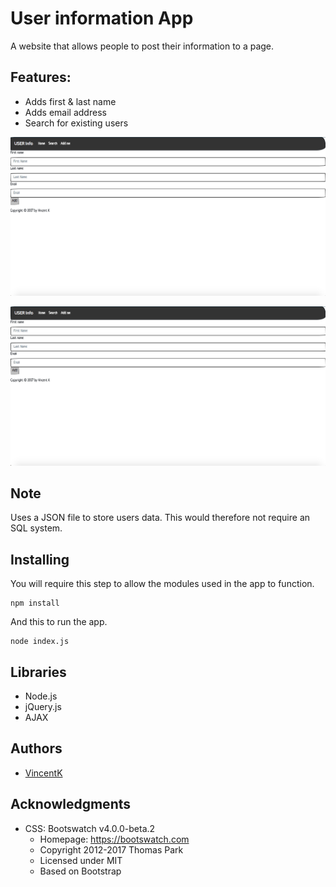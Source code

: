 # User information App

A website that allows people to post their information to a page.

## Features:

- Adds first & last name
- Adds email address
- Search for existing users

![banner](https://github.com/vincentk191/userInformation/blob/bandwidth_optimization/public/images/screenShot.png?raw=true)

![banner](https://github.com/vincentk191/userInformation/blob/bandwidth_optimization/public/images/screenShot2.png?raw=true)

## Note

Uses a JSON file to store users data. This would therefore not require an SQL system.

## Installing

You will require this step to allow the modules used in the app to function.

```
npm install
```

And this to run the app.

```
node index.js
```

## Libraries

- Node.js
- jQuery.js
- AJAX

## Authors

- [VincentK](https://github.com/vincentk191)

## Acknowledgments

- CSS: Bootswatch v4.0.0-beta.2
  - Homepage: <https://bootswatch.com>
  - Copyright 2012-2017 Thomas Park
  - Licensed under MIT
  - Based on Bootstrap
